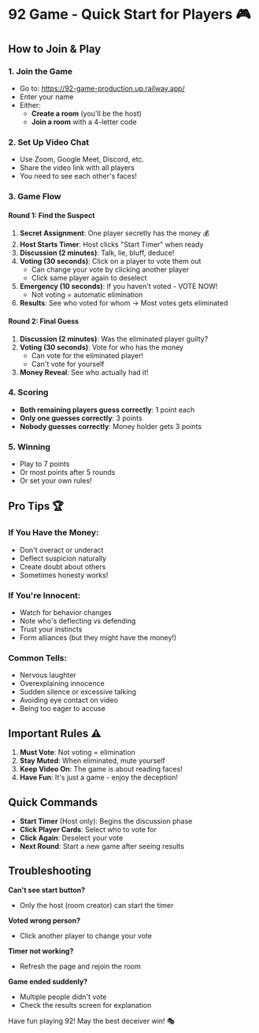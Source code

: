 # 92 Game - Quick Start for Players 🎮

## How to Join & Play

### 1. Join the Game
- Go to: https://92-game-production.up.railway.app/
- Enter your name
- Either:
  - **Create a room** (you'll be the host)
  - **Join a room** with a 4-letter code

### 2. Set Up Video Chat
- Use Zoom, Google Meet, Discord, etc.
- Share the video link with all players
- You need to see each other's faces!

### 3. Game Flow

#### Round 1: Find the Suspect
1. **Secret Assignment**: One player secretly has the money 💰
2. **Host Starts Timer**: Host clicks "Start Timer" when ready
3. **Discussion (2 minutes)**: Talk, lie, bluff, deduce!
4. **Voting (30 seconds)**: Click on a player to vote them out
   - Can change your vote by clicking another player
   - Click same player again to deselect
5. **Emergency (10 seconds)**: If you haven't voted - VOTE NOW!
   - Not voting = automatic elimination
6. **Results**: See who voted for whom → Most votes gets eliminated

#### Round 2: Final Guess
1. **Discussion (2 minutes)**: Was the eliminated player guilty?
2. **Voting (30 seconds)**: Vote for who has the money
   - Can vote for the eliminated player!
   - Can't vote for yourself
3. **Money Reveal**: See who actually had it!

### 4. Scoring
- **Both remaining players guess correctly**: 1 point each
- **Only one guesses correctly**: 3 points
- **Nobody guesses correctly**: Money holder gets 3 points

### 5. Winning
- Play to 7 points
- Or most points after 5 rounds
- Or set your own rules!

## Pro Tips 🏆

### If You Have the Money:
- Don't overact or underact
- Deflect suspicion naturally
- Create doubt about others
- Sometimes honesty works!

### If You're Innocent:
- Watch for behavior changes
- Note who's deflecting vs defending
- Trust your instincts
- Form alliances (but they might have the money!)

### Common Tells:
- Nervous laughter
- Overexplaining innocence
- Sudden silence or excessive talking
- Avoiding eye contact on video
- Being too eager to accuse

## Important Rules ⚠️

1. **Must Vote**: Not voting = elimination
2. **Stay Muted**: When eliminated, mute yourself
3. **Keep Video On**: The game is about reading faces!
4. **Have Fun**: It's just a game - enjoy the deception!

## Quick Commands

- **Start Timer** (Host only): Begins the discussion phase
- **Click Player Cards**: Select who to vote for
- **Click Again**: Deselect your vote
- **Next Round**: Start a new game after seeing results

## Troubleshooting

**Can't see start button?**
- Only the host (room creator) can start the timer

**Voted wrong person?**
- Click another player to change your vote

**Timer not working?**
- Refresh the page and rejoin the room

**Game ended suddenly?**
- Multiple people didn't vote
- Check the results screen for explanation

Have fun playing 92! May the best deceiver win! 🎭